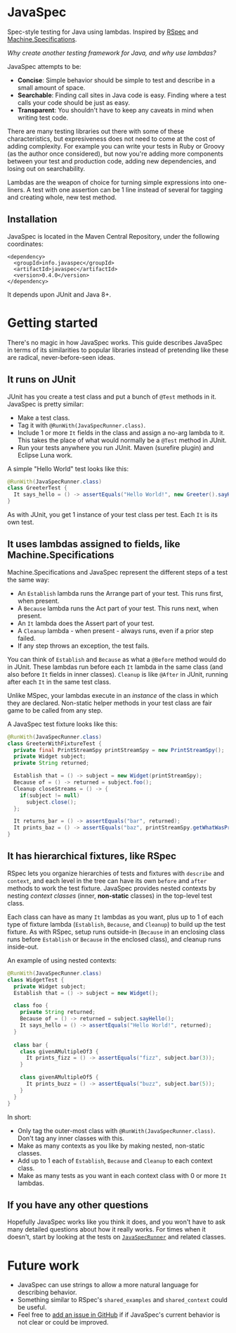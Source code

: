 # JavaSpec

Spec-style testing for Java using lambdas.  Inspired by [RSpec](http://rspec.info) and
[Machine.Specifications](https://github.com/machine/machine.specifications).

*Why create another testing framework for Java, and why use lambdas?*

JavaSpec attempts to be:

- **Concise**: Simple behavior should be simple to test and describe in a small amount of space.
- **Searchable**: Finding call sites in Java code is easy.  Finding where a test calls your code should be just as easy.
- **Transparent**: You shouldn't have to keep any caveats in mind when writing test code.

There are many testing libraries out there with some of these characteristics, but expresiveness does not need to come at the cost of adding complexity.  For example you can write your tests in Ruby or Groovy (as the author once considered), but now you're adding more components between your test and production code, adding new dependencies, and losing out on searchability.

Lambdas are the weapon of choice for turning simple expressions into one-liners.  A test with one assertion can be 1 line instead of several for tagging and creating whole, new test method.

## Installation

JavaSpec is located in the Maven Central Repository, under the following coordinates:

```
<dependency>
  <groupId>info.javaspec</groupId>
  <artifactId>javaspec</artifactId>
  <version>0.4.0</version>
</dependency>
```

It depends upon JUnit and Java 8+.


# Getting started

There's no magic in how JavaSpec works.  This guide describes JavaSpec in terms of its similarities to popular
libraries instead of pretending like these are radical, never-before-seen ideas.

## It runs on JUnit

JUnit has you create a test class and put a bunch of `@Test` methods in it.  JavaSpec is pretty similar:

- Make a test class.
- Tag it with `@RunWith(JavaSpecRunner.class)`.
- Include 1 or more `It` fields in the class and assign a no-arg lambda to it.  This takes the place of what would normally be a `@Test` method in JUnit.
- Run your tests anywhere you run JUnit.  Maven (surefire plugin) and Eclipse Luna work.

A simple "Hello World" test looks like this:

```java
@RunWith(JavaSpecRunner.class)
class GreeterTest {
  It says_hello = () -> assertEquals("Hello World!", new Greeter().sayHello());
}
```

As with JUnit, you get 1 instance of your test class per test.  Each `It` is its own test.

## It uses lambdas assigned to fields, like Machine.Specifications

Machine.Specifications and JavaSpec represent the different steps of a test the same way:

- An `Establish` lambda runs the Arrange part of your test.  This runs first, when present.
- A `Because` lambda runs the Act part of your test.  This runs next, when present.
- An `It` lambda does the Assert part of your test.
- A `Cleanup` lambda - when present - always runs, even if a prior step failed.
- If any step throws an exception, the test fails.

You can think of `Establish` and `Because` as what a `@Before` method would do in JUnit.  These lambdas run before each `It` lambda in the same class (and also before `It` fields in inner classes).  `Cleanup` is like `@After` in JUnit, running after each `It` in the same test class.

Unlike MSpec, your lambdas execute in an *instance* of the class in which they are declared.  Non-static helper methods in your test class are fair game to be called from any step.

A JavaSpec test fixture looks like this:

```java
@RunWith(JavaSpecRunner.class)
class GreeterWithFixtureTest {
  private final PrintStreamSpy printStreamSpy = new PrintStreamSpy();
  private Widget subject;
  private String returned;

  Establish that = () -> subject = new Widget(printStreamSpy);
  Because of = () -> returned = subject.foo();
  Cleanup closeStreams = () -> {
    if(subject != null)
      subject.close();
  };

  It returns_bar = () -> assertEquals("bar", returned);
  It prints_baz = () -> assertEquals("baz", printStreamSpy.getWhatWasPrinted());
}
```

## It has hierarchical fixtures, like RSpec

RSpec lets you organize hierarchies of tests and fixtures with `describe` and `context`, and each level in the tree can have its own `before` and `after` methods to work the test fixture.  JavaSpec provides nested contexts by nesting *context classes* (inner, **non-static** classes) in the top-level test class.

Each class can have as many `It` lambdas as you want, plus up to 1 of each type of fixture lambda (`Establish`, `Because`, and `Cleanup`) to build up the test fixture.  As with RSpec, setup runs outside-in (`Because` in an enclosing class runs before `Establish` or `Because` in the enclosed class), and cleanup runs inside-out.

An example of using nested contexts:

```java
@RunWith(JavaSpecRunner.class)
class WidgetTest {
  private Widget subject;
  Establish that = () -> subject = new Widget();

  class foo {
    private String returned;
    Because of = () -> returned = subject.sayHello();
    It says_hello = () -> assertEquals("Hello World!", returned);
  }
  
  class bar {
    class givenAMultipleOf3 {
      It prints_fizz = () -> assertEquals("fizz", subject.bar(3));
    }

    class givenAMultipleOf5 {
      It prints_buzz = () -> assertEquals("buzz", subject.bar(5));
    }
  }
}
```

In short:

- Only tag the outer-most class with `@RunWith(JavaSpecRunner.class)`.  Don't tag any inner classes with this.
- Make as many contexts as you like by making nested, non-static classes.
- Add up to 1 each of `Establish`, `Because` and `Cleanup` to each context class.
- Make as many tests as you want in each context class with 0 or more `It` lambdas.

## If you have any other questions

Hopefully JavaSpec works like you think it does, and you won't have to ask many detailed questions about how it really
works.  For times when it doesn't, start by looking at the tests on [`JavaSpecRunner`](https://github.com/kkrull/javaspec/blob/master/src/test/java/info/javaspec/runner/JavaSpecRunnerTest.java) and related classes.

# Future work

- JavaSpec can use strings to allow a more natural language for describing behavior.
- Something similar to RSpec's `shared_examples` and `shared_context` could be useful.
- Feel free to [add an issue in GitHub](https://github.com/kkrull/javaspec/issues) if if JavaSpec's current behavior is not clear or could be improved.
